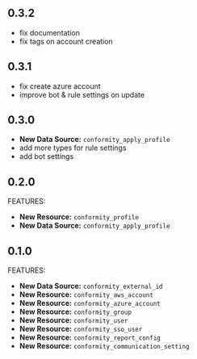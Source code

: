 ## 0.3.2

* fix documentation
* fix tags on account creation

## 0.3.1

* fix create azure account
* improve bot & rule settings on update

## 0.3.0

* **New Data Source:** `conformity_apply_profile`
* add more types for rule settings
* add bot settings

## 0.2.0

FEATURES:

* **New Resource:** `conformity_profile`
* **New Data Source:** `conformity_apply_profile`

## 0.1.0

FEATURES:

* **New Data Source:** `conformity_external_id`
* **New Resource:** `conformity_aws_account`
* **New Resource:** `conformity_azure_account`
* **New Resource:** `conformity_group`
* **New Resource:** `conformity_user`
* **New Resource:** `conformity_sso_user`
* **New Resource:** `conformity_report_config`
* **New Resource:** `conformity_communication_setting`

